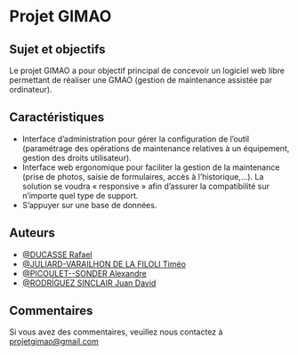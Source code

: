 # Projet GIMAO

## Sujet et objectifs

Le projet GIMAO a pour objectif principal de concevoir un logiciel web libre permettant de réaliser une GMAO (gestion de maintenance assistée par ordinateur).



## Caractéristiques

- Interface d’administration pour gérer la configuration de l’outil (paramétrage des opérations de maintenance relatives à un équipement, gestion des droits utilisateur).
- Interface web ergonomique pour faciliter la gestion de la maintenance (prise de photos, saisie de formulaires, accès à l’historique,...). La solution se voudra « responsive » afin d’assurer la compatibilité sur n’importe quel type de support.
- S’appuyer sur une base de données.


## Auteurs

- [@DUCASSE Rafael](https://github.com/DucasseRafael732)
- [@JULIARD-VARAILHON DE LA FILOLI Timéo](https://github.com/timouchee)
- [@PICOULET--SONDER Alexandre](https://github.com/alex-picoulet)
- [@RODRÍGUEZ SINCLAIR Juan David](https://github.com/JDRSinclair)



## Commentaires

Si vous avez des commentaires, veuillez nous contactez à projetgimao@gmail.com
